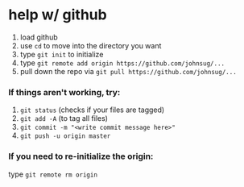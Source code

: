 
# help w/ github
1. load github
2. use `cd` to move into the  directory you want
3. type `git init` to initialize
4. type `git remote add origin https://github.com/johnsug/...`
5. pull down the repo via `git pull https://github.com/johnsug/...`

### If things aren't working, try:
1. `git status` (checks if your files are tagged)
2. `git add -A` (to tag all files)
3. `git commit -m "<write commit message here>"`
4. `git push -u origin master`

### If you need to re-initialize the origin:
type `git remote rm origin`

